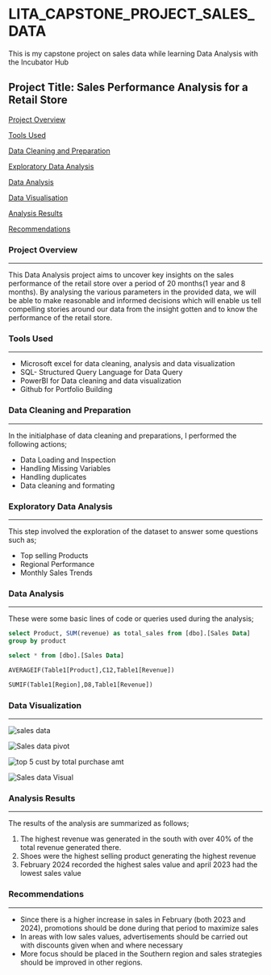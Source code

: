 # LITA_CAPSTONE_PROJECT_SALES_DATA
This is my capstone project on sales data while learning Data Analysis with the Incubator Hub
## Project Title: Sales Performance Analysis for a Retail Store 

[Project Overview](#project-overview)

[Tools Used](#tools-used)

[Data Cleaning and Preparation](#data-cleaning-and-preparation)

[Exploratory Data Analysis](#exploratory-data-analysis)

[Data Analysis](#data-analysis)

[Data Visualisation](#data-visualization)

[Analysis Results](#analysis-results)

[Recommendations](#recommendations)

### Project Overview
---
This Data Analysis project aims to uncover key insights on the sales performance of the retail store over a period of 20 months(1 year and 8 months). By analysing the various parameters in the provided data, we will be able to make reasonable and informed decisions which will enable us tell compelling stories around our data from the insight gotten and to know the performance of the retail store.

### Tools Used
---
- Microsoft excel for data cleaning, analysis and data visualization
- SQL- Structured Query Language for Data Query
- PowerBI for Data cleaning and data visualization
- Github for Portfolio Building

### Data Cleaning and Preparation
---
In the initialphase of data cleaning and preparations, I performed the following actions;
- Data Loading and Inspection
- Handling Missing Variables
- Handling duplicates
- Data cleaning and formating

### Exploratory Data Analysis
---
This step involved the exploration of the dataset to answer some questions such as;
- Top selling Products
- Regional Performance
- Monthly Sales Trends

### Data Analysis
---
These were some basic lines of code or queries used during the analysis;

```SQL
select Product, SUM(revenue) as total_sales from [dbo].[Sales Data]
group by product

select * from [dbo].[Sales Data]

AVERAGEIF(Table1[Product],C12,Table1[Revenue])

SUMIF(Table1[Region],D8,Table1[Revenue])
```

### Data Visualization
---

![sales data](https://github.com/user-attachments/assets/9834439b-8db5-4840-aa06-0a4b33e70fb2)

![Sales data pivot](https://github.com/user-attachments/assets/14e2a391-f865-4290-9cbe-0fcf939d98f3)

![top 5 cust  by total purchase amt](https://github.com/user-attachments/assets/eebc0a64-69a3-400a-af98-d30e90622935)

![Sales data Visual](https://github.com/user-attachments/assets/963f7ae6-764a-42eb-9e3f-4692b31d1cd8)

### Analysis Results 
---
The results of the analysis are summarized as follows;
1. The highest revenue was generated in the south with over 40% of the total revenue generated there.
2. Shoes were the highest selling product generating the highest revenue
3. February 2024 recorded the highest sales value and april 2023 had the lowest sales value

### Recommendations 
---
- Since there is a higher increase in sales in February (both 2023 and 2024), promotions should be done during that period to maximize sales
- In areas with low sales values, advertisements should be carried out with discounts given when and where necessary
- More focus should be placed in the Southern region and sales strategies should be improved in other regions.

























